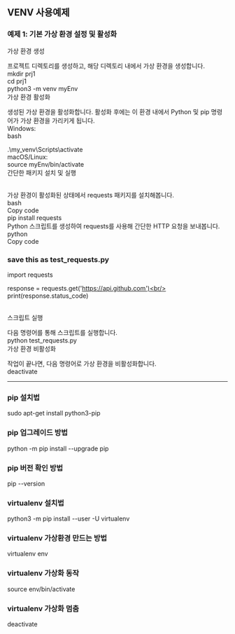 ## VENV 사용예제

### 예제 1: 기본 가상 환경 설정 및 활성화

가상 환경 생성<br/>

프로젝트 디렉토리를 생성하고, 해당 디렉토리 내에서 가상 환경을 생성합니다.<br/>
mkdir prj1<br/>
cd prj1<br/>
python3 -m venv myEnv<br/>
가상 환경 활성화<br/>

생성된 가상 환경을 활성화합니다. 활성화 후에는 이 환경 내에서 Python 및 pip 명령어가 가상 환경을 가리키게 됩니다.<br/>
Windows:<br/>
bash<br/>

.\my_venv\Scripts\activate<br/>
macOS/Linux:<br/>
source myEnv/bin/activate<br/>
간단한 패키지 설치 및 실행<br/>
<br/>

가상 환경이 활성화된 상태에서 requests 패키지를 설치해봅니다.<br/>
bash<br/>
Copy code<br/>
pip install requests<br/>
Python 스크립트를 생성하여 requests를 사용해 간단한 HTTP 요청을 보내봅니다.<br/>
python<br/>
Copy code<br/>

### save this as test_requests.py
import requests<br/>

response = requests.get('https://api.github.com')<br/>
print(response.status_code)<br/>

<br/>스크립트 실행<br/>

다음 명령어를 통해 스크립트를 실행합니다.<br/>
python test_requests.py<br/>
가상 환경 비활성화<br/>

작업이 끝나면, 다음 명령어로 가상 환경을 비활성화합니다.<br/>
deactivate<br/>

-------------------------------------
### pip 설치법
sudo apt-get install python3-pip
### pip 업그레이드 방법
python -m pip install --upgrade pip
### pip 버전 확인 방법
pip --version

### virtualenv 설치법
python3 -m pip install --user -U virtualenv
### virtualenv 가상환경 만드는 방법
virtualenv env
### virtualenv 가상화 동작
source env/bin/activate
### virtualenv 가상화 멈춤
deactivate
